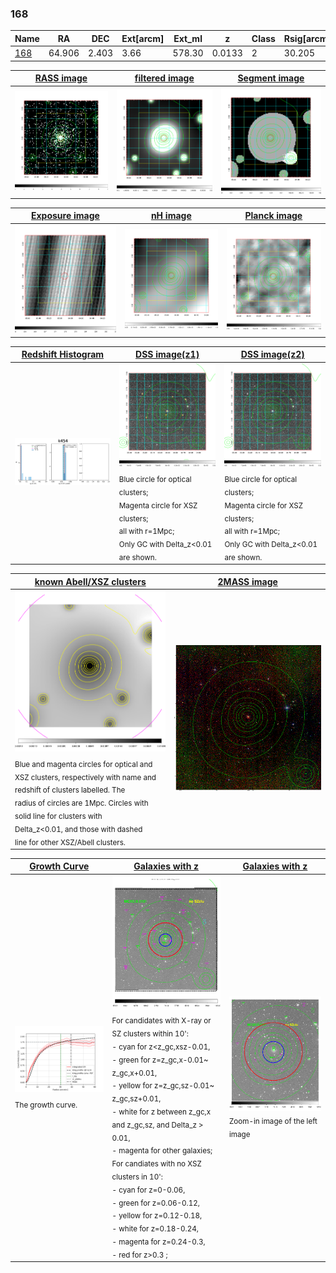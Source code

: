 <div STYLE="page-break-after: always;"></div>

### 168

|Name          |RA          |DEC      | Ext[arcm] | Ext_ml | z    | Class| Rsig[arcmin] | CRsig[c/s] | CR500[c/s] | R500[Mpc] |L500[erg/s]|F500[erg/s/cm^2]| M500[Msun]|Tx[keV]|beta|GC(XSZ,Delta_z<0.01)| GC(OPT,Delta_z<0.01)|GC|alias|
|--------------|------------|------------|---|---|-----------|--------|------|------|----|----|----|----|----|----|----|----|----|----|---|
|[168](script/168.md)     | 64.906       | 2.403       | 3.66    | 578.30   | 0.0133 | 2   | 30.205 |1.748 |1.839 |0.639 |1.098e+43 |2.772e-11 |7.527e+13 |1.805 |0.752 |MCXC, |N, |MCXC, |k454|

|[RASS image](../image/168/168_img.pdf)|[filtered image](../image/168/168_fil.pdf)|[Segment image](../image/168/168_seg.pdf)|
|-------------------|--------------------|-------------------|
| <img src="../image/168/168_img.png" width="300">  | <img src="../image/168/168_fil.png" width="300">   | <img src="../image/168/168_seg.png" width="300">  |

|[Exposure image](../image/168/168_mex.pdf)| [nH image](../image/168/168_nh.pdf)| [Planck image](../image/168/168_p.pdf)|
|-------------------|--------------------|-------------------|
|<img src="../image/168/168_mex.png" width="300">   | <img src="../image/168/168_nh.png" width="300">    | <img src="../image/168/168_p.png" width="300"> |

|[Redshift Histogram](../image/168/168_zg.pdf) | [DSS image(z1)](../image/168/168_dss_z1.pdf)      |  [DSS image(z2)](../image/168/168_dss_z2.pdf)    |
|-------------------|--------------------|-------------------|
|<img src="../image/168/168_zg.png" width="300"> |<img src="../image/168/168_dss_z1.png" width="300"> <sub><br>Blue circle for optical clusters; <br>Magenta circle for XSZ clusters; <br>all with r=1Mpc; <br>Only GC with Delta_z<0.01 are shown. </sub>| <img src="../image/168/168_dss_z2.png" width="300"><sub><br>Blue circle for optical clusters; <br>Magenta circle for XSZ clusters; <br>all with r=1Mpc; <br>Only GC with Delta_z<0.01 are shown. </sub> |

|[known Abell/XSZ clusters](../image/168/168_m.pdf) | [2MASS image](../image/168/168_2mass.pdf)      |
|-------------------|-------------------|
|<img src=../image/168/168_m.png width="300"> <sub><br>Blue and magenta circles for optical and <br>XSZ clusters, respectively with name and <br>redshift of clusters labelled. The <br>radius of circles are 1Mpc. Circles with <br>solid line for clusters with <br>Delta_z<0.01, and those with dashed <br>line for other XSZ/Abell clusters.        </sub>|<img src="../image/168/168_2mass.png" width="300">  |

|[Growth Curve](../image/168/168_gca_all.png) |[Galaxies with z](../image/168/168_opt_ned.pdf) |[Galaxies with z](../image/168/168_opt_ned_zoom.pdf) |
|-------------------|-------------------|-------------------|
| <img src="../image/168/168_gca_all.png" width="300"> <sub><br>The growth curve.</sub>| <img src=../image/168/168_opt_ned.png width="300"> <br><sub> For candidates with X-ray or SZ clusters within 10': <br> - cyan for z<z_gc,xsz-0.01, <br> - green for z=z_gc,x-0.01~ z_gc,x+0.01, <br> - yellow for z=z_gc,sz-0.01~ z_gc,sz+0.01, <br> - white for z between z_gc,x and z_gc,sz, and Delta_z > 0.01, <br> - magenta for other galaxies; <br>For candiates with no XSZ clusters in 10': <br> - cyan for z=0-0.06, <br> - green for z=0.06-0.12, <br> - yellow for z=0.12-0.18, <br> - white for z=0.18-0.24, <br> - magenta for z=0.24-0.3, <br> - red for z>0.3 ;  </sub>|<img src=../image/168/168_opt_ned_zoom.png width="300">  <br><sub> Zoom-in image of the left image</sub>|




